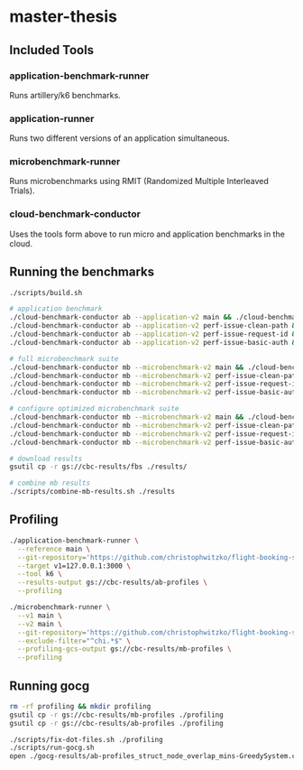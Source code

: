 # master-thesis

## Included Tools

### application-benchmark-runner
Runs artillery/k6 benchmarks.

### application-runner
Runs two different versions of an application simultaneous.

### microbenchmark-runner
Runs microbenchmarks using RMIT (Randomized Multiple Interleaved Trials).

### cloud-benchmark-conductor
Uses the tools form above to run micro and application benchmarks in the cloud.

## Running the benchmarks
```bash
./scripts/build.sh

# application benchmark
./cloud-benchmark-conductor ab --application-v2 main && ./cloud-benchmark-conductor cleanup
./cloud-benchmark-conductor ab --application-v2 perf-issue-clean-path && ./cloud-benchmark-conductor cleanup
./cloud-benchmark-conductor ab --application-v2 perf-issue-request-id && ./cloud-benchmark-conductor cleanup
./cloud-benchmark-conductor ab --application-v2 perf-issue-basic-auth && ./cloud-benchmark-conductor cleanup

# full microbenchmark suite
./cloud-benchmark-conductor mb --microbenchmark-v2 main && ./cloud-benchmark-conductor cleanup
./cloud-benchmark-conductor mb --microbenchmark-v2 perf-issue-clean-path && ./cloud-benchmark-conductor cleanup
./cloud-benchmark-conductor mb --microbenchmark-v2 perf-issue-request-id && ./cloud-benchmark-conductor cleanup
./cloud-benchmark-conductor mb --microbenchmark-v2 perf-issue-basic-auth && ./cloud-benchmark-conductor cleanup

# configure optimized microbenchmark suite
./cloud-benchmark-conductor mb --microbenchmark-v2 main && ./cloud-benchmark-conductor cleanup
./cloud-benchmark-conductor mb --microbenchmark-v2 perf-issue-clean-path && ./cloud-benchmark-conductor cleanup
./cloud-benchmark-conductor mb --microbenchmark-v2 perf-issue-request-id && ./cloud-benchmark-conductor cleanup
./cloud-benchmark-conductor mb --microbenchmark-v2 perf-issue-basic-auth && ./cloud-benchmark-conductor cleanup

# download results
gsutil cp -r gs://cbc-results/fbs ./results/

# combine mb results
./scripts/combine-mb-results.sh ./results
```

## Profiling
```bash
./application-benchmark-runner \
  --reference main \
  --git-repository='https://github.com/christophwitzko/flight-booking-service.git' \
  --target v1=127.0.0.1:3000 \
  --tool k6 \
  --results-output gs://cbc-results/ab-profiles \
  --profiling
```

```bash
./microbenchmark-runner \
  --v1 main \
  --v2 main \
  --git-repository='https://github.com/christophwitzko/flight-booking-service.git' \
  --exclude-filter="^chi.*$" \
  --profiling-gcs-output gs://cbc-results/mb-profiles \
  --profiling
```

## Running gocg
```bash
rm -rf profiling && mkdir profiling
gsutil cp -r gs://cbc-results/mb-profiles ./profiling
gsutil cp -r gs://cbc-results/ab-profiles ./profiling

./scripts/fix-dot-files.sh ./profiling
./scripts/run-gocg.sh
open ./gocg-results/ab-profiles_struct_node_overlap_mins-GreedySystem.csv
```
